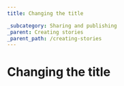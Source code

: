 ```yaml
---
title: Changing the title

_subcategory: Sharing and publishing
_parent: Creating stories
_parent_path: /creating-stories
---
```


# Changing the title